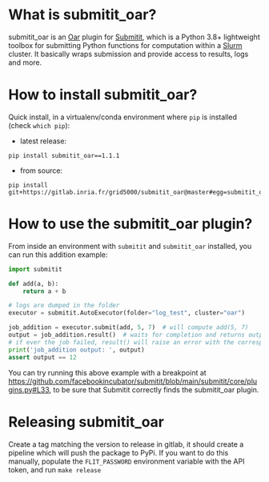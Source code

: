 # What is submitit_oar?
submitit_oar is an [Oar](https://oar.imag.fr/) plugin for [Submitit](https://github.com/facebookincubator/submitit), which is a Python 3.8+ lightweight toolbox for submitting Python functions for computation within a [Slurm](https://slurm.schedmd.com/quickstart.html) cluster. It basically wraps submission and provide access to results, logs and more.

# How to install submitit_oar?
Quick install, in a virtualenv/conda environment where `pip` is installed (check `which pip`):
- latest release:
```
pip install submitit_oar==1.1.1
```
- from source:
```
pip install git+https://gitlab.inria.fr/grid5000/submitit_oar@master#egg=submitit_oar
```

# How to use the submitit_oar plugin?
From inside an environment with `submitit` and `submitit_oar` installed, you can run this addition example:

```python
import submitit

def add(a, b):
    return a + b

# logs are dumped in the folder
executor = submitit.AutoExecutor(folder="log_test", cluster="oar")

job_addition = executor.submit(add, 5, 7)  # will compute add(5, 7)
output = job_addition.result()  # waits for completion and returns output
# if ever the job failed, result() will raise an error with the corresponding trace
print('job_addition output: ', output)
assert output == 12
```

You can try running this above example with a breakpoint at https://github.com/facebookincubator/submitit/blob/main/submitit/core/plugins.py#L33, to be sure that Submitit correctly finds the submitit_oar plugin.

# Releasing submitit_oar

Create a tag matching the version to release in gitlab, it should create a pipeline which will push the package to PyPi.
If you want to do this manually, populate the `FLIT_PASSWORD` environment variable with the API token, and run `make release`
